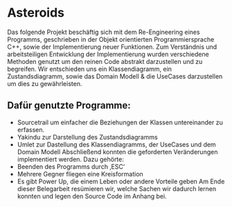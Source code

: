 # Asteroids

Das folgende Projekt beschäftig sich mit dem Re-Engineering eines Programms, geschrieben
in der Objekt orientierten Programmiersprache C++, sowie der Implementierung neuer
Funktionen. Zum Verständnis und arbeitsteiligen Entwicklung der Implementierung wurden
verschiedene Methoden genutzt um den reinen Code abstrakt darzustellen und zu
begreifen. Wir entschieden uns ein Klassendiagramm, ein Zustandsdiagramm, sowie das
Domain Modell & die UseCases darzustellen um dies zu gewährleisten.

## Dafür genutzte Programme:
* Sourcetrail um einfacher die Beziehungen der Klassen untereinander zu erfassen.
* Yakindu zur Darstellung des Zustandsdiagramms
* Umlet zur Dastellung des Klassendiagramms, der UseCases und dem Domain Modell
Abschließend konnten die geforderten Veränderungen implementiert werden. Dazu
gehörte:
* Beenden des Programms durch ‚ESC‘
* Mehrere Gegner fliegen eine Kreisformation
* Es gibt Power Up, die einem Leben oder andere Vorteile geben
Am Ende dieser Belegarbeit resümieren wir, welche Sachen wir dadurch lernen konnten und
legen den Source Code im Anhang bei.
